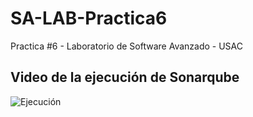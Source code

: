 # SA-LAB-Practica6
Practica #6 - Laboratorio de Software Avanzado - USAC

## Video de la ejecución de Sonarqube
![Ejecución](https://drive.google.com/file/d/1TBZBnmxrDOdL3IZVklfDm894MPDdW4tx/view?usp=sharing)